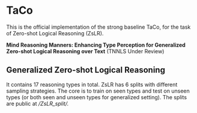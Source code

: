 # TaCo

This is the official implementation of the strong baseline TaCo, for the task of Zero-shot Logical Reasoning (ZsLR).

**Mind Reasoning Manners: Enhancing Type Perception for Generalized Zero-shot Logical Reasoning over Text** (TNNLS Under Review)

## Generalized Zero-shot Logical Reasoning

It contains 17 reasoning types in total. ZsLR has 6 splits with different sampling strategies. The core is to train on seen types and test on unseen types (or both seen and unseen types for generalized setting). The splits are public at */ZsLR_split/.*
